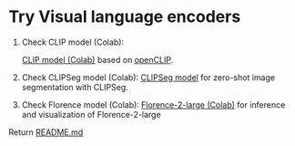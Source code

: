 # Try Visual language encoders 

1. Check CLIP model (Colab):

    [CLIP model (Colab)](https://colab.research.google.com/github/mlfoundations/open_clip/blob/master/docs/Interacting_with_open_coca.ipynb) based on [openCLIP](https://github.com/mlfoundations/open_clip?tab=readme-ov-file). 
2. Check CLIPSeg model (Colab):
    [CLIPSeg model](https://github.com/NielsRogge/Transformers-Tutorials/blob/master/CLIPSeg/Zero_shot_image_segmentation_with_CLIPSeg.ipynb) for zero-shot image segmentation with CLIPSeg. 

3. Check Florence model (Colab):
    [Florence-2-large (Colab)](https://colab.research.google.com/#fileId=https%3A//huggingface.co/microsoft/Florence-2-large/blob/main/sample_inference.ipynb) for inference and visualization of Florence-2-large



Return [README.md](../README.md)